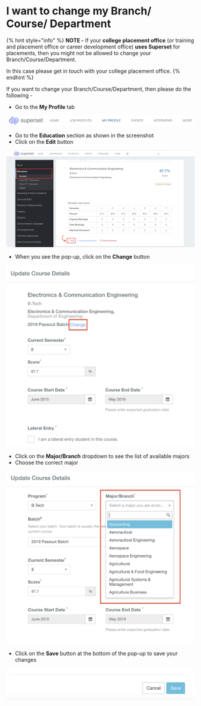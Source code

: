 # I want to change my Branch/ Course/ Department



{% hint style="info" %}
**NOTE -** If your **college placement office** \(or training and placement office or career development office\) **uses Superset** for placements, then you might not be allowed to change your Branch/Course/Department. 

In this case please get in touch with your college placement office.
{% endhint %}

If you want to change your Branch/Course/Department, then please do the following - 

* Go to the **My Profile** tab 

![My Profile tab](../../.gitbook/assets/screenshot-2021-04-01-at-7.38.47-pm.png)

* Go to the **Education** section as shown in the screenshot
* Click on the **Edit** button

![Click on Edit under the Education section](../../.gitbook/assets/screenshot-2021-04-01-at-7.19.03-pm.png)



* When you see the pop-up, click on the **Change** button

![Change button ](../../.gitbook/assets/screenshot-2021-04-01-at-7.19.33-pm.png)

* Click on the **Major/Branch** dropdown to see the list of available majors
* Choose the correct major 

![Major/Branch dropdown](../../.gitbook/assets/screenshot-2021-04-01-at-7.20.06-pm.png)

* Click on the **Save** button at the bottom of the pop-up to save your changes

![Save button](../../.gitbook/assets/screenshot-2021-04-01-at-7.35.57-pm.png)



